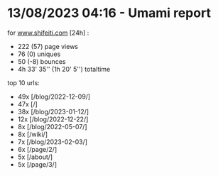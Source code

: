 # 13/08/2023 04:16 - Umami report
for www.shifeiti.com [24h] :

 - 222 (57) page views
 - 76 (0) uniques
 - 50 (-8) bounces
 - 4h 33' 35'' (1h 20' 5'') totaltime


top 10 urls:
 - 49x [/blog/2022-12-09/]
 - 47x [/]
 - 38x [/blog/2023-01-12/]
 - 12x [/blog/2022-12-22/]
 - 8x [/blog/2022-05-07/]
 - 8x [/wiki/]
 - 7x [/blog/2023-02-03/]
 - 6x [/page/2/]
 - 5x [/about/]
 - 5x [/page/3/]


